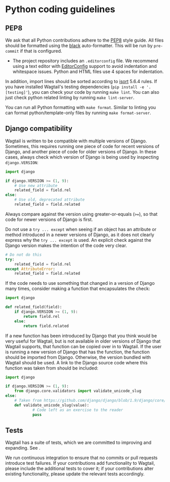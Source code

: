# Python coding guidelines

## PEP8

We ask that all Python contributions adhere to the [PEP8](https://peps.python.org/pep-0008/) style guide.
All files should be formatted using the [black](https://github.com/psf/black) auto-formatter. This will be
run by `pre-commit` if that is configured.

-   The project repository includes an `.editorconfig` file. We recommend using
    a text editor with [EditorConfig](https://editorconfig.org/) support to avoid indentation and
    whitespace issues. Python and HTML files use 4 spaces for indentation.

In addition, import lines should be sorted according to [isort](https://pycqa.github.io/isort/) 5.6.4 rules.
If you have installed Wagtail's testing dependencies (`pip install -e '.[testing]'`), you can check your code by
running `make lint`. You can also just check python related linting by running `make lint-server`.

You can run all Python formatting with `make format`. Similar to linting you can format python/template-only files
by running `make format-server`.

## Django compatibility

Wagtail is written to be compatible with multiple versions of Django. Sometimes, this requires running one piece of code for recent versions of Django, and another piece of code for older versions of Django. In these cases, always check which version of Django is being used by inspecting `django.VERSION`:

```python
import django

if django.VERSION >= (1, 9):
    # Use new attribute
    related_field = field.rel
else:
    # Use old, deprecated attribute
    related_field = field.related
```

Always compare against the version using greater-or-equals (`>=`), so that code for newer versions of Django is first.

Do not use a `try ... except` when seeing if an object has an attribute or method introduced in a newer versions of Django, as it does not clearly express why the `try ... except` is used. An explicit check against the Django version makes the intention of the code very clear.

```python
# Do not do this
try:
    related_field = field.rel
except AttributeError:
    related_field = field.related
```

If the code needs to use something that changed in a version of Django many times, consider making a function that encapsulates the check:

```python
import django

def related_field(field):
    if django.VERSION >= (1, 9):
        return field.rel
    else:
        return field.related
```

If a new function has been introduced by Django that you think would be very useful for Wagtail, but is not available in older versions of Django that Wagtail supports, that function can be copied over in to Wagtail. If the user is running a new version of Django that has the function, the function should be imported from Django. Otherwise, the version bundled with Wagtail should be used. A link to the Django source code where this function was taken from should be included:

```python
import django

if django.VERSION >= (1, 9):
    from django.core.validators import validate_unicode_slug
else:
    # Taken from https://github.com/django/django/blob/1.9/django/core/validators.py#L230
    def validate_unicode_slug(value):
            # Code left as an exercise to the reader
            pass
```

## Tests

Wagtail has a suite of tests, which we are committed to improving and expanding. See [](testing).

We run continuous integration to ensure that no commits or pull requests introduce test failures. If your contributions add functionality to Wagtail, please include the additional tests to cover it; if your contributions alter existing functionality, please update the relevant tests accordingly.
